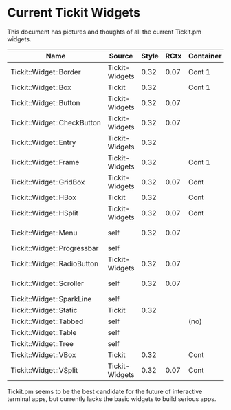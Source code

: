 # Current Tickit Widgets

This document has pictures and thoughts of all the current Tickit.pm
widgets.

| Name                        | Source         | Style | RCtx | Container | Notes |
|-----------------------------|----------------|-------|------|-----------|-------|
| Tickit::Widget::Border      | Tickit-Widgets | 0.32  | 0.07 | Cont 1    |       |
| Tickit::Widget::Box         | Tickit         | 0.32  |      | Cont 1    |       |
| Tickit::Widget::Button      | Tickit-Widgets | 0.32  | 0.07 |           |       |
| Tickit::Widget::CheckButton | Tickit-Widgets | 0.32  | 0.07 |           | Test-case for Tickit::Style |
| Tickit::Widget::Entry       | Tickit-Widgets | 0.32  |      |           |       |
| Tickit::Widget::Frame       | Tickit-Widgets | 0.32  |      | Cont 1    |       |
| Tickit::Widget::GridBox     | Tickit-Widgets | 0.32  | 0.07 | Cont      |       |
| Tickit::Widget::HBox        | Tickit         | 0.32  |      | Cont      |       |
| Tickit::Widget::HSplit      | Tickit-Widgets | 0.32  | 0.07 | Cont      |       |
| Tickit::Widget::Menu        | self           | 0.32  | 0.07 |           | Test-case for Tickit::RenderContext |
| Tickit::Widget::Progressbar | self           |       |      |           |       |
| Tickit::Widget::RadioButton | Tickit-Widgets | 0.32  | 0.07 |           | Test-case for Tickit::Style |
| Tickit::Widget::Scroller    | self           | 0.32  | 0.07 |           | Test-case for Tickit::RenderContext |
| Tickit::Widget::SparkLine   | self           |       |      |           |       |
| Tickit::Widget::Static      | Tickit         | 0.32  |      |           |       |
| Tickit::Widget::Tabbed      | self           |       |      | (no)      |       |
| Tickit::Widget::Table       | self           |       |      |           |       |
| Tickit::Widget::Tree        | self           |       |      |           |       |
| Tickit::Widget::VBox        | Tickit         | 0.32  |      | Cont      |       |
| Tickit::Widget::VSplit      | Tickit-Widgets | 0.32  | 0.07 | Cont      |       |

Tickit.pm seems to be the best candidate for the future of
interactive terminal apps, but currently lacks the basic widgets to
build serious apps.

